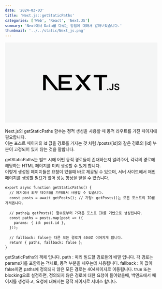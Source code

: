 ```yaml
---
date: '2024-03-03'
title: 'Next.js::getStaticPaths'
categories: ['Web', 'React', 'Next.JS']
summary: 'Next에서 Data를 다루는 방법에 대해서 알아보았습니다.'
thumbnail: '../../static/Next_js.png'
---
```


![1](../../static/Next_js.png)

Next.js의 getStaticPaths 함수는 정적 생성을 사용할 때 동적 라우트를 가진 페이지에 필요합니다.<br>
이는 포스트 페이지의 id 값을 경로를 가지는 것 처럼 /posts/[id]와 같은 경로의 [id] 부분이 고정되어 있지 않는 것을 말합니다.

getStaticPaths는 빌드 시에 어떤 동적 경로들이 존재하는지 알려주어, 각각의 경로에 해당하는 HTML 페이지를 미리 생성할 수 있게 합니다.<br>
이렇게 생성된 페이지들은 요청이 있을때 바로 제공될 수 있으며, 서버 사이드에서 매번 페이지를 생성할 필요가 없어 성능 향상을 얻을 수 있습니다.

```tsx
export async function getStaticPaths() {
  // 여기에서 외부 데이터를 가져와서 사용할 수 있습니다.
  const posts = await getPosts(); // 가정: getPosts()는 모든 포스트의 ID를 가져옵니다.

  // paths는 getPosts() 함수로부터 가져온 포스트 ID를 기반으로 생성됩니다.
  const paths = posts.map(post => ({
    params: { id: post.id },
  }));

  // fallback: false는 다른 모든 경로가 404로 이어지게 합니다.
  return { paths, fallback: false };
}
```

getStaticPaths의 객체 입니다.
path : 미리 빌드할 경로들의 배열 입니다. 각 경로는 params키를 포함하는 객체로, 동적 부분을 채우는데 사용됩니다.
fallback : 이 값이 false이면 paths에 정의되지 않은 모든 경로는 404페이지로 이동됩니다. true 또는 blocking으로 설정하면, 정의되지 않은 경로에 대한 요청이 들어왔을때, 백엔드에서 페이지를 생성하고, 요청에 대해서는 정적 페이지로 서비스 합니다.
